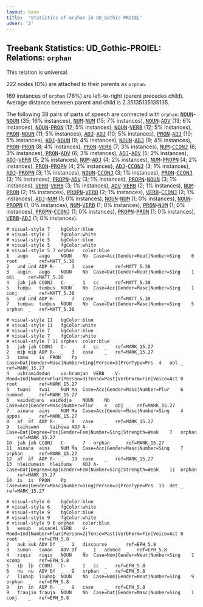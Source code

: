 ```yaml
---
layout: base
title:  'Statistics of orphan in UD_Gothic-PROIEL'
udver: '2'
---
```


## Treebank Statistics: UD_Gothic-PROIEL: Relations: `orphan`

This relation is universal.

222 nodes (0%) are attached to their parents as `orphan`.

169 instances of `orphan` (76%) are left-to-right (parent precedes child).
Average distance between parent and child is 2.35135135135135.

The following 38 pairs of parts of speech are connected with `orphan`: <tt><a href="got_proiel-pos-NOUN.html">NOUN</a></tt>-<tt><a href="got_proiel-pos-NOUN.html">NOUN</a></tt> (35; 16% instances), <tt><a href="got_proiel-pos-NUM.html">NUM</a></tt>-<tt><a href="got_proiel-pos-NUM.html">NUM</a></tt> (15; 7% instances), <tt><a href="got_proiel-pos-NOUN.html">NOUN</a></tt>-<tt><a href="got_proiel-pos-ADV.html">ADV</a></tt> (13; 6% instances), <tt><a href="got_proiel-pos-NOUN.html">NOUN</a></tt>-<tt><a href="got_proiel-pos-PRON.html">PRON</a></tt> (12; 5% instances), <tt><a href="got_proiel-pos-NOUN.html">NOUN</a></tt>-<tt><a href="got_proiel-pos-VERB.html">VERB</a></tt> (12; 5% instances), <tt><a href="got_proiel-pos-PRON.html">PRON</a></tt>-<tt><a href="got_proiel-pos-NOUN.html">NOUN</a></tt> (11; 5% instances), <tt><a href="got_proiel-pos-ADJ.html">ADJ</a></tt>-<tt><a href="got_proiel-pos-ADJ.html">ADJ</a></tt> (10; 5% instances), <tt><a href="got_proiel-pos-PRON.html">PRON</a></tt>-<tt><a href="got_proiel-pos-ADJ.html">ADJ</a></tt> (10; 5% instances), <tt><a href="got_proiel-pos-ADJ.html">ADJ</a></tt>-<tt><a href="got_proiel-pos-NOUN.html">NOUN</a></tt> (9; 4% instances), <tt><a href="got_proiel-pos-NOUN.html">NOUN</a></tt>-<tt><a href="got_proiel-pos-ADJ.html">ADJ</a></tt> (9; 4% instances), <tt><a href="got_proiel-pos-PRON.html">PRON</a></tt>-<tt><a href="got_proiel-pos-PRON.html">PRON</a></tt> (8; 4% instances), <tt><a href="got_proiel-pos-PRON.html">PRON</a></tt>-<tt><a href="got_proiel-pos-VERB.html">VERB</a></tt> (7; 3% instances), <tt><a href="got_proiel-pos-NUM.html">NUM</a></tt>-<tt><a href="got_proiel-pos-CCONJ.html">CCONJ</a></tt> (6; 3% instances), <tt><a href="got_proiel-pos-PRON.html">PRON</a></tt>-<tt><a href="got_proiel-pos-ADV.html">ADV</a></tt> (6; 3% instances), <tt><a href="got_proiel-pos-ADJ.html">ADJ</a></tt>-<tt><a href="got_proiel-pos-ADV.html">ADV</a></tt> (5; 2% instances), <tt><a href="got_proiel-pos-ADJ.html">ADJ</a></tt>-<tt><a href="got_proiel-pos-VERB.html">VERB</a></tt> (5; 2% instances), <tt><a href="got_proiel-pos-NUM.html">NUM</a></tt>-<tt><a href="got_proiel-pos-ADJ.html">ADJ</a></tt> (4; 2% instances), <tt><a href="got_proiel-pos-NUM.html">NUM</a></tt>-<tt><a href="got_proiel-pos-PROPN.html">PROPN</a></tt> (4; 2% instances), <tt><a href="got_proiel-pos-PRON.html">PRON</a></tt>-<tt><a href="got_proiel-pos-PROPN.html">PROPN</a></tt> (4; 2% instances), <tt><a href="got_proiel-pos-ADJ.html">ADJ</a></tt>-<tt><a href="got_proiel-pos-CCONJ.html">CCONJ</a></tt> (3; 1% instances), <tt><a href="got_proiel-pos-ADJ.html">ADJ</a></tt>-<tt><a href="got_proiel-pos-PROPN.html">PROPN</a></tt> (3; 1% instances), <tt><a href="got_proiel-pos-NOUN.html">NOUN</a></tt>-<tt><a href="got_proiel-pos-CCONJ.html">CCONJ</a></tt> (3; 1% instances), <tt><a href="got_proiel-pos-PRON.html">PRON</a></tt>-<tt><a href="got_proiel-pos-CCONJ.html">CCONJ</a></tt> (3; 1% instances), <tt><a href="got_proiel-pos-PROPN.html">PROPN</a></tt>-<tt><a href="got_proiel-pos-ADV.html">ADV</a></tt> (3; 1% instances), <tt><a href="got_proiel-pos-PROPN.html">PROPN</a></tt>-<tt><a href="got_proiel-pos-NOUN.html">NOUN</a></tt> (3; 1% instances), <tt><a href="got_proiel-pos-VERB.html">VERB</a></tt>-<tt><a href="got_proiel-pos-VERB.html">VERB</a></tt> (3; 1% instances), <tt><a href="got_proiel-pos-ADV.html">ADV</a></tt>-<tt><a href="got_proiel-pos-VERB.html">VERB</a></tt> (2; 1% instances), <tt><a href="got_proiel-pos-NUM.html">NUM</a></tt>-<tt><a href="got_proiel-pos-PRON.html">PRON</a></tt> (2; 1% instances), <tt><a href="got_proiel-pos-PROPN.html">PROPN</a></tt>-<tt><a href="got_proiel-pos-VERB.html">VERB</a></tt> (2; 1% instances), <tt><a href="got_proiel-pos-VERB.html">VERB</a></tt>-<tt><a href="got_proiel-pos-CCONJ.html">CCONJ</a></tt> (2; 1% instances), <tt><a href="got_proiel-pos-ADJ.html">ADJ</a></tt>-<tt><a href="got_proiel-pos-NUM.html">NUM</a></tt> (1; 0% instances), <tt><a href="got_proiel-pos-NOUN.html">NOUN</a></tt>-<tt><a href="got_proiel-pos-NUM.html">NUM</a></tt> (1; 0% instances), <tt><a href="got_proiel-pos-NOUN.html">NOUN</a></tt>-<tt><a href="got_proiel-pos-PROPN.html">PROPN</a></tt> (1; 0% instances), <tt><a href="got_proiel-pos-NUM.html">NUM</a></tt>-<tt><a href="got_proiel-pos-VERB.html">VERB</a></tt> (1; 0% instances), <tt><a href="got_proiel-pos-PRON.html">PRON</a></tt>-<tt><a href="got_proiel-pos-NUM.html">NUM</a></tt> (1; 0% instances), <tt><a href="got_proiel-pos-PROPN.html">PROPN</a></tt>-<tt><a href="got_proiel-pos-CCONJ.html">CCONJ</a></tt> (1; 0% instances), <tt><a href="got_proiel-pos-PROPN.html">PROPN</a></tt>-<tt><a href="got_proiel-pos-PRON.html">PRON</a></tt> (1; 0% instances), <tt><a href="got_proiel-pos-VERB.html">VERB</a></tt>-<tt><a href="got_proiel-pos-ADJ.html">ADJ</a></tt> (1; 0% instances).


~~~ conllu
# visual-style 7	bgColor:blue
# visual-style 7	fgColor:white
# visual-style 5	bgColor:blue
# visual-style 5	fgColor:white
# visual-style 5 7 orphan	color:blue
1	augo	augo	NOUN	Nb	Case=Acc|Gender=Neut|Number=Sing	0	root	_	ref=MATT_5.38
2	und	und	ADP	R-	_	3	case	_	ref=MATT_5.38
3	augin	augo	NOUN	Nb	Case=Dat|Gender=Neut|Number=Sing	1	obl	_	ref=MATT_5.38
4	jah	jah	CCONJ	C-	_	1	cc	_	ref=MATT_5.38
5	tunþu	tunþus	NOUN	Nb	Case=Acc|Gender=Masc|Number=Sing	1	conj	_	ref=MATT_5.38
6	und	und	ADP	R-	_	7	case	_	ref=MATT_5.38
7	tunþau	tunþus	NOUN	Nb	Case=Dat|Gender=Masc|Number=Sing	5	orphan	_	ref=MATT_5.38

~~~


~~~ conllu
# visual-style 11	bgColor:blue
# visual-style 11	fgColor:white
# visual-style 7	bgColor:blue
# visual-style 7	fgColor:white
# visual-style 7 11 orphan	color:blue
1	jah	jah	CCONJ	C-	_	4	cc	_	ref=MARK_15.27
2	miþ	miþ	ADP	R-	_	3	case	_	ref=MARK_15.27
3	imma	is	PRON	Pp	Case=Dat|Gender=Masc|Number=Sing|Person=3|PronType=Prs	4	obl	_	ref=MARK_15.27
4	ushramidedun	us-hramjan	VERB	V-	Mood=Ind|Number=Plur|Person=3|Tense=Past|VerbForm=Fin|Voice=Act	0	root	_	ref=MARK_15.27
5	twans	twai	NUM	Ma	Case=Acc|Gender=Masc|Number=Plur	6	nummod	_	ref=MARK_15.27
6	waidedjans	waidedja	NOUN	Nb	Case=Acc|Gender=Masc|Number=Plur	4	obj	_	ref=MARK_15.27
7	ainana	ains	NUM	Ma	Case=Acc|Gender=Masc|Number=Sing	4	appos	_	ref=MARK_15.27
8	af	af	ADP	R-	_	9	case	_	ref=MARK_15.27
9	taihswon	taihswa	ADJ	A-	Case=Dat|Degree=Pos|Gender=Fem|Number=Sing|Strength=Weak	7	orphan	_	ref=MARK_15.27
10	jah	jah	CCONJ	C-	_	7	orphan	_	ref=MARK_15.27
11	ainana	ains	NUM	Ma	Case=Acc|Gender=Masc|Number=Sing	7	orphan	_	ref=MARK_15.27
12	af	af	ADP	R-	_	13	case	_	ref=MARK_15.27
13	hleidumein	hleiduma	ADJ	A-	Case=Dat|Degree=Cmp|Gender=Fem|Number=Sing|Strength=Weak	11	orphan	_	ref=MARK_15.27
14	is	is	PRON	Pp	Case=Gen|Gender=Masc|Number=Sing|Person=3|PronType=Prs	13	det	_	ref=MARK_15.27

~~~


~~~ conllu
# visual-style 6	bgColor:blue
# visual-style 6	fgColor:white
# visual-style 9	bgColor:blue
# visual-style 9	fgColor:white
# visual-style 9 6 orphan	color:blue
1	wesuþ	wisan#1	VERB	V-	Mood=Ind|Number=Plur|Person=2|Tense=Past|VerbForm=Fin|Voice=Act	0	root	_	ref=EPH_5.8
2	auk	auk	ADV	Df	_	1	discourse	_	ref=EPH_5.8
3	suman	suman	ADV	Df	_	1	advmod	_	ref=EPH_5.8
4	riqiz	riqis	NOUN	Nb	Case=Nom|Gender=Neut|Number=Sing	1	xcomp	_	ref=EPH_5.8
5	iþ	iþ	CCONJ	C-	_	1	cc	_	ref=EPH_5.8
6	nu	nu	ADV	Df	_	9	orphan	_	ref=EPH_5.8
7	liuhaþ	liuhaþ	NOUN	Nb	Case=Nom|Gender=Neut|Number=Sing	9	orphan	_	ref=EPH_5.8
8	in	in	ADP	R-	_	9	case	_	ref=EPH_5.8
9	fraujin	frauja	NOUN	Nb	Case=Dat|Gender=Masc|Number=Sing	1	conj	_	ref=EPH_5.8

~~~


